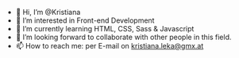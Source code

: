 - 👋 Hi, I’m @Kristiana
- 👀 I’m interested in Front-end Development
- 🌱 I’m currently learning HTML, CSS, Sass & Javascript
- 💞️ I’m looking forward to collaborate with other people in this field.
- 📫 How to reach me: per E-mail on kristiana.leka@gmx.at

<!---
Kristiana12/Kristiana12 is a ✨ special ✨ repository because its `README.md` (this file) appears on your GitHub profile.
You can click the Preview link to take a look at your changes.
--->
